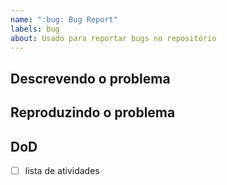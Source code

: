```yaml
---
name: ":bug: Bug Report"
labels: bug
about: Usado para reportar bugs no repositório
---
```


## Descrevendo o problema

<!-- Aqui você coloca todos os detalhes do que está acontecendo. Falando sobre o erro em seu detalhe mais profundo que conseguir. -->

## Reproduzindo o problema

<!-- Se fizer sentido, aqui você coloca o passo a passo de como a pessoa passar pelo mesmo problema que você está descrevendo -->

## DoD

<!-- No DoD você coloca uma lista de entregáveis, que você imagina que o ticket não pode deixar de fazer antes de ser fechado. -->

 - [ ] lista de atividades
 <!-- - [ ] lista de atividades  -->
